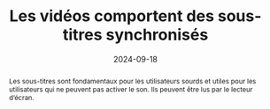 ---
N: '117'
Rubrique: Images et médias
title: Les vidéos comportent des sous-titres synchronisés 
abstract: Les sous-titres sont fondamentaux pour les utilisateurs sourds et utiles pour les utilisateurs qui ne peuvent pas activer le son. Ils peuvent être lus par le lecteur d’écran.
categories: [" Images et médias"]
agrege: O4117-E028
opquast: '4 117'
indiceebook: '28'
description: "Règle n° 028"
before: "027"
weight: "028"
after: "029"
actif: '1'
layout: rules
date: 2024-09-18
tags: ["Accessibilité", ""]
objectif: ["Permettre aux utilisateurs qui ne peuvent accéder au son ou sourds de disposer d'une alternative visuelle synchronisée avec l'image pour suivre confortablement le déroulement de la vidéo sans devoir utiliser un transcript externe.", "
Rendre accessible la vidéo
"]
Meo: ["Associer à chaque contenu vidéo des sous-titres synchronisés reprenant au moins l'information donnée par la parole."]
Controle: ["Vérifier, pour chaque contenu vidéo fournissant une information par la parole, que celle-ci peut être lue via des sous-titres synchronisés."
]
epubcheck: 
ace: 
humancheck: true
Source: ["Opquast"]
Referentiel: [""]
steps: ["Conception", "Editorial"]
---
